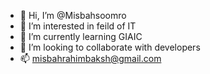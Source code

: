 - 👋 Hi, I’m @Misbahsoomro
- 👀 I’m interested in feild of IT
- 🌱 I’m currently learning GIAIC
- 💞️ I’m looking to collaborate with developers 
- 📫 misbahrahimbaksh@gmail.com
  

<!---
Misbahsoomro/Misbahsoomro is a ✨ special ✨ repository because its `README.md` (this file) appears on your GitHub profile.
You can click the Preview link to take a look at your changes.
--->
